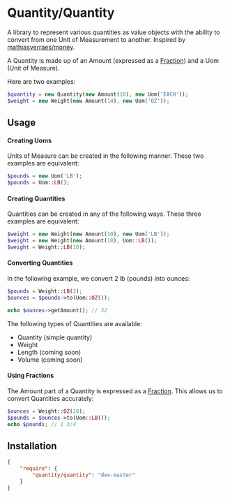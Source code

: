 # Quantity/Quantity

A library to represent various quantities as value objects with the ability to convert from one Unit of Measurement to another.  Inspired by [mathiasverraes/money](https://github.com/mathiasverraes/money/).

A Quantity is made up of an Amount (expressed as a [Fraction](https://github.com/yeriki/Fractions)) and a Uom (Unit of Measure).

Here are two examples:

```php
$quantity = new Quantity(new Amount(10), new Uom('EACH'));
$weight = new Weight(new Amount(14), new Uom('OZ'));
```

## Usage

#### Creating Uoms

Units of Measure can be created in the following manner.  These two examples are equivalent:

```php
$pounds = new Uom('LB');
$pounds = Uom::LB();
```

#### Creating Quantities

Quantities can be created in any of the following ways.  These three examples are equivalent:

```php
$weight = new Weight(new Amount(10), new Uom('LB'));
$weight = new Weight(new Amount(10), Uom::LB());
$weight = Weight::LB(10);
```

#### Converting Quantities

In the following example, we convert 2 lb (pounds) into ounces:

```php
$pounds = Weight::LB(2);
$ounces = $pounds->to(Uom::OZ());

echo $ounces->getAmount(); // 32
```

The following types of Quantities are available:

* Quantity (simple quantity)
* Weight
* Length (coming soon)
* Volume (coming soon)

#### Using Fractions

The Amount part of a Quantity is expressed as a [Fraction](https://github.com/yeriki/Fractions).  This allows us to convert Quantities accurately:

```php
$ounces = Weight::OZ(28);
$pounds = $ounces->to(Uom::LB());
echo $pounds; // 1 3/4
```


## Installation

```json
{
    "require": {
        "quantity/quantity": "dev-master"
    }
}
```
